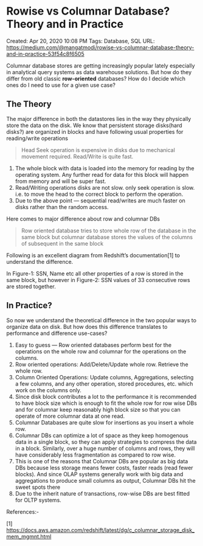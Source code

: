 # Rowise vs Columnar Database? Theory and in Practice

Created: Apr 20, 2020 10:08 PM
Tags: Database, SQL
URL: https://medium.com/@mangatmodi/rowise-vs-columnar-database-theory-and-in-practice-53f54c8f6505

Columnar database stores are getting increasingly popular lately especially in analytical query systems as data warehouse solutions. But how do they differ from old classic **row-oriented** databases? How do I decide which ones do I need to use for a given use case?

## The Theory

The major difference in both the datastores lies in the way they physically store the data on the disk. We know that persistent storage disks(hard disks?) are organized in blocks and have following usual properties for reading/write operations

> Head Seek operation is expensive in disks due to mechanical movement required. Read/Write is quite fast.

1. The whole block with data is loaded into the memory for reading by the operating system. Any further read for data for this block will happen from memory and will be super fast.
2. Read/Writing operations disks are not slow. only seek operation is slow. i.e. to move the head to the correct block to perform the operation.
3. Due to the above point — sequential read/writes are much faster on disks rather than the random access.

Here comes to major difference about row and columnar DBs

> Row oriented database tries to store whole row of the database in the same block but columnar database stores the values of the columns of subsequent in the same block

Following is an excellent diagram from Redshift’s documentation[1] to understand the difference.

In Figure-1: SSN, Name etc all other properties of a row is stored in the same block, but however in Figure-2: SSN values of 33 consecutive rows are stored together.

## In Practice?

So now we understand the theoretical difference in the two popular ways to organize data on disk. But how does this difference translates to performance and difference use-cases?

1. Easy to guess — Row oriented databases perform best for the operations on the whole row and columnar for the operations on the columns.
2. Row oriented operations: Add/Delete/Update whole row. Retrieve the whole row.
3. Column Oriented Operations: Update columns, Aggregations, selecting a few columns, and any other operation, stored procedures, etc. which work on the columns only.
4. Since disk block contributes a lot to the performance it is recommended to have block size which is enough to fit the whole row for row wise DBs and for columnar keep reasonably high block size so that you can operate of more columnar data at one read.
5. Columnar Databases are quite slow for insertions as you insert a whole row.
6. Columnar DBs can optimize a lot of space as they keep homogenous data in a single block, so they can apply strategies to compress the data in a block. Similarly, over a huge number of columns and rows, they will have considerably less fragmentation as compared to row wise.
7. This is one of the reasons that Columnar DBs are popular as big data DBs because less storage means fewer costs, faster reads (read fewer blocks). And since OLAP systems generally work with big data and aggregations to produce small columns as output, Columnar DBs hit the sweet spots there
8. Due to the inherit nature of transactions, row-wise DBs are best fitted for OLTP systems.

References:-

[1] https://docs.aws.amazon.com/redshift/latest/dg/c_columnar_storage_disk_mem_mgmnt.html